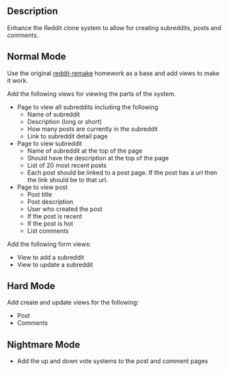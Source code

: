 ## Description

Enhance the Reddit clone system to allow for creating subreddits, posts and comments.

## Normal Mode

Use the original [reddit-remake](https://github.com/tiy-lv-python-2016-02/reddit-remake) homework as a base and add views to make it work.

Add the following views for viewing the parts of the system.

* Page to view all subreddits including the following
	* Name of subreddit
	* Description (long or short)
	* How many posts are currently in the subreddit
	* Link to subreddit detail page
* Page to view subreddit
	* Name of subreddit at the top of the page
	* Should have the description at the top of the page
	* List of 20 most recent posts
	* Each post should be linked to a post page.  If the post has a url then the link should be to that url.
* Page to view post
	* Post title
	* Post description
	* User who created the post
	* If the post is recent
	* If the post is hot
	* List comments

Add the following form views:

* View to add a subreddit
* View to update a subreddit

## Hard Mode

Add create and update views for the following:
* Post
* Comments

## Nightmare Mode

* Add the up and down vote systems to the post and comment pages
